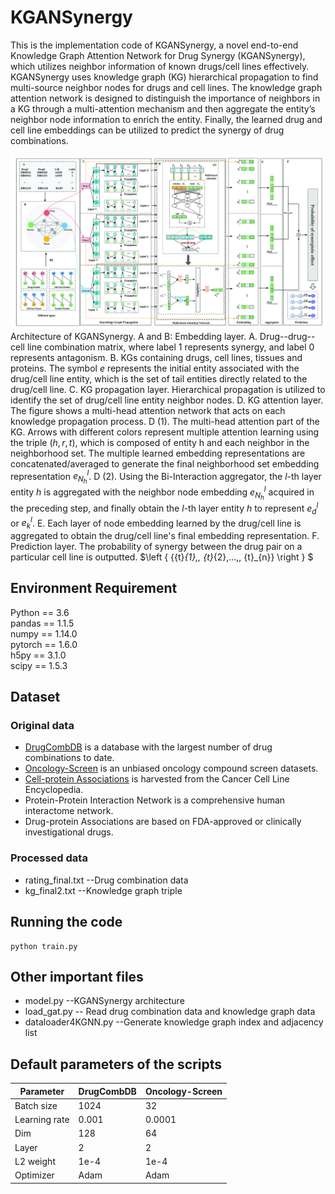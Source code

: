 # KGANSynergy
This is the implementation code of KGANSynergy, a novel end-to-end Knowledge Graph Attention Network for Drug Synergy (KGANSynergy), which utilizes neighbor information of known drugs/cell lines effectively. KGANSynergy uses knowledge graph (KG) hierarchical propagation to find multi-source neighbor nodes for drugs and cell lines. The knowledge graph attention network is designed to distinguish the importance of neighbors in a KG through a multi-attention mechanism and then aggregate the entity’s neighbor node information to enrich the entity. Finally, the learned drug and cell line embeddings can be utilized to predict the synergy of drug combinations.

![image](https://github.com/juanerzz7/KGANSynergy/blob/main/fig.jpg)
Architecture of KGANSynergy. A and B: Embedding layer. A. Drug--drug--cell line combination matrix, where label 1 represents synergy, and label 0 represents antagonism. B. KGs containing drugs, cell lines, tissues and proteins. The symbol $e$ represents the initial entity associated with the drug/cell line entity, which is the set of tail entities directly related to the drug/cell line. C. KG propagation layer. Hierarchical propagation is utilized to identify the set of drug/cell line entity neighbor nodes. D. KG attention layer. The figure shows a multi-head attention network that acts on each knowledge propagation process. D (1). The multi-head attention part of the KG. Arrows with different colors represent multiple attention learning using the triple $(h,r,t)$, which is composed of entity h and each neighbor in the neighborhood set. The multiple learned embedding representations are concatenated/averaged to generate the final neighborhood set embedding representation $e_{N_{h}}^{l}$. D (2). Using the Bi-Interaction aggregator, the $l$-th layer entity $h$ is aggregated with the neighbor node embedding $e_{N_{h}}^{l}$ acquired in the preceding step, and finally obtain the $l$-th layer entity $h$ to represent $e_{d}^{l}$ or $e_{k}^{l}$. E. Each layer of node embedding learned by the drug/cell line is aggregated to obtain the drug/cell line's final embedding representation. F. Prediction layer. The probability of synergy between the drug pair on a particular cell line is outputted. $\left \{  {{t}_{1},\, {t}_{2},...,\, {t}_{n}} \right \} $

## Environment Requirement
Python == 3.6<br>
pandas == 1.1.5<br>
numpy == 1.14.0<br>
pytorch == 1.6.0<br>
h5py == 3.1.0<br>
scipy == 1.5.3<br>

## Dataset
### Original data
* [DrugCombDB](http://drugcombdb.denglab.org/main) is a database with the largest number of drug combinations to date.
* [Oncology-Screen](http://www.bioinf.jku.at/software/DeepSynergy/) is an unbiased oncology compound screen datasets.
* [Cell-protein Associations](https://maayanlab.cloud/Harmonizome/dataset/CCLE+Cell+Line+Gene+Expression+Profiles) is harvested from the Cancer Cell Line Encyclopedia.
* Protein-Protein Interaction Network is a comprehensive human interactome network.
* Drug-protein Associations are based on FDA-approved or clinically investigational drugs.

### Processed data
* rating_final.txt --Drug combination data
* kg_final2.txt --Knowledge graph triple

## Running the code
```
python train.py
```

## Other important files
* model.py --KGANSynergy architecture
* load_gat.py -- Read drug combination data and knowledge graph data
* dataloader4KGNN.py --Generate knowledge graph index and adjacency list

## Default parameters of the scripts
Parameter  | DrugCombDB  | Oncology-Screen
 ---- | ----- | ------  
 Batch size  | 1024 | 32 
 Learning rate  | 0.001 | 0.0001   
 Dim  | 128 | 64   
 Layer  | 2 | 2   
 L2 weight  | 1e-4 | 1e-4   
 Optimizer  | Adam | Adam   
 
 
